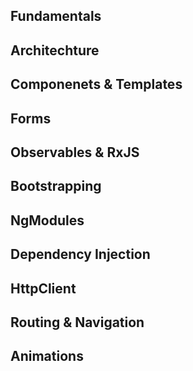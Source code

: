 ## Fundamentals
## Architechture
## Componenets & Templates
## Forms
## Observables & RxJS
## Bootstrapping
## NgModules
## Dependency Injection
## HttpClient
## Routing & Navigation
## Animations
